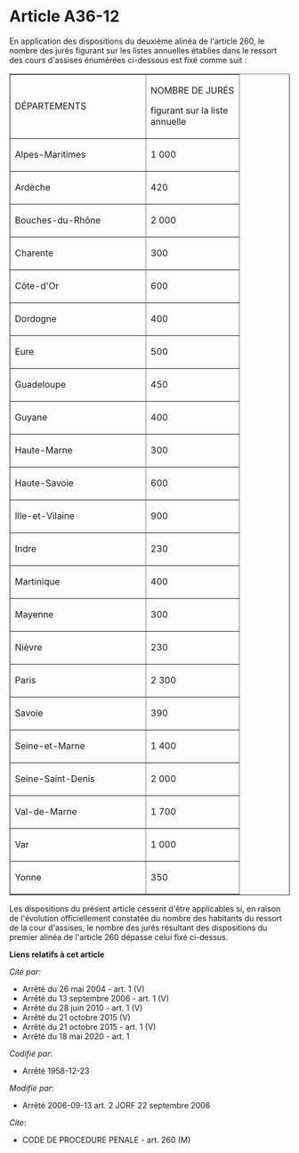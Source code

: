 # Article A36-12

En application des dispositions du deuxième alinéa de l'article 260, le nombre des jurés figurant sur les listes annuelles
établies dans le ressort des cours d'assises énumérées ci-dessous est fixé comme suit :

<table align="center" border="1" cellpadding="0" cellspacing="0" width="378">
  <tbody>
    <tr>
      <td width="227">

DÉPARTEMENTS

</td>
      <td width="151">

NOMBRE DE JURÉS

figurant sur la liste annuelle

</td>
    </tr>
    <tr>
      <td valign="top" width="227">

Alpes-Maritimes

</td>
      <td valign="top" width="151">

1 000

</td>
    </tr>
    <tr>
      <td valign="top" width="227">

Ardèche

</td>
      <td valign="top" width="151">

420

</td>
    </tr>
    <tr>
      <td valign="top" width="227">

Bouches-du-Rhône

</td>
      <td valign="top" width="151">

2 000

</td>
    </tr>
    <tr>
      <td valign="top" width="227">

Charente

</td>
      <td valign="top" width="151">

300

</td>
    </tr>
    <tr>
      <td valign="top" width="227">

Côte-d'Or

</td>
      <td valign="top" width="151">

600

</td>
    </tr>
    <tr>
      <td valign="top" width="227">

Dordogne

</td>
      <td valign="top" width="151">

400

</td>
    </tr>
    <tr>
      <td valign="top" width="227">

Eure

</td>
      <td valign="top" width="151">

500

</td>
    </tr>
    <tr>
      <td valign="top" width="227">

Guadeloupe

</td>
      <td valign="top" width="151">

450

</td>
    </tr>
    <tr>
      <td valign="top" width="227">

Guyane

</td>
      <td valign="top" width="151">

400

</td>
    </tr>
    <tr>
      <td valign="top" width="227">

Haute-Marne

</td>
      <td valign="top" width="151">

300

</td>
    </tr>
    <tr>
      <td valign="top" width="227">

Haute-Savoie

</td>
      <td valign="top" width="151">

600

</td>
    </tr>
    <tr>
      <td valign="top" width="227">

Ille-et-Vilaine

</td>
      <td valign="top" width="151">

900

</td>
    </tr>
    <tr>
      <td valign="top" width="227">

Indre

</td>
      <td valign="top" width="151">

230

</td>
    </tr>
    <tr>
      <td valign="top" width="227">

Martinique

</td>
      <td valign="top" width="151">

400

</td>
    </tr>
    <tr>
      <td valign="top" width="227">

Mayenne

</td>
      <td valign="top" width="151">

300

</td>
    </tr>
    <tr>
      <td valign="top" width="227">

Nièvre

</td>
      <td valign="top" width="151">

230

</td>
    </tr>
    <tr>
      <td valign="top" width="227">

Paris

</td>
      <td valign="top" width="151">

2 300

</td>
    </tr>
    <tr>
      <td valign="top" width="227">

Savoie

</td>
      <td valign="top" width="151">

390

</td>
    </tr>
    <tr>
      <td valign="top" width="227">

Seine-et-Marne

</td>
      <td valign="top" width="151">

1 400

</td>
    </tr>
    <tr>
      <td valign="top" width="227">

Seine-Saint-Denis

</td>
      <td valign="top" width="151">

2 000

</td>
    </tr>
    <tr>
      <td valign="top" width="227">

Val-de-Marne

</td>
      <td valign="top" width="151">

1 700

</td>
    </tr>
    <tr>
      <td valign="top" width="227">

Var

</td>
      <td valign="top" width="151">

1 000

</td>
    </tr>
    <tr>
      <td valign="top" width="227">

Yonne

</td>
      <td valign="top" width="151">

350

</td>
    </tr>
  </tbody>
</table>

Les dispositions du présent article cessent d'être applicables si, en raison de l'évolution officiellement constatée du
nombre des habitants du ressort de la cour d'assises, le nombre des jurés résultant des dispositions du premier alinéa de
l'article 260 dépasse celui fixé ci-dessus.

**Liens relatifs à cet article**

_Cité par_:

  - Arrêté du 26 mai 2004 - art. 1 (V)
  - Arrêté du 13 septembre 2006 - art. 1 (V)
  - Arrêté du 28 juin 2010 - art. 1 (V)
  - Arrêté du 21 octobre 2015 (V)
  - Arrêté du 21 octobre 2015 - art. 1 (V)
  - Arrêté du 18 mai 2020 - art. 1

_Codifié par_:

  - Arrêté 1958-12-23

_Modifié par_:

  - Arrêté 2006-09-13 art. 2 JORF 22 septembre 2006

_Cite_:

  - CODE DE PROCEDURE PENALE - art. 260 (M)
